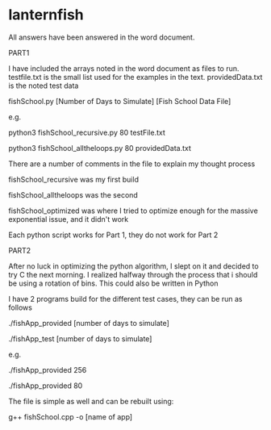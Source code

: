 # lanternfish

All answers have been answered in the word document.

PART1

I have included the arrays noted in the word document as files to run.
testfile.txt is the small list used for the examples in the text.
providedData.txt is the noted test data

fishSchool.py [Number of Days to Simulate] [Fish School Data File]

e.g.

python3 fishSchool_recursive.py 80 testFile.txt

python3 fishSchool_alltheloops.py 80 providedData.txt

There are a number of comments in the file to explain my thought process

fishSchool_recursive was my first build

fishSchool_alltheloops was the second

fishSchool_optimized was where I tried to optimize enough for the massive exponential issue, and it didn't work

Each python script works for Part 1, they do not work for Part 2

PART2

After no luck in optimizing the python algorithm, I slept on it and decided to try C the next morning. I realized halfway through the process that i should be using a rotation of bins. This could also be written in Python

I have 2 programs build for the different test cases, they can be run as follows

./fishApp_provided [number of days to simulate]

./fishApp_test [number of days to simulate]

e.g.

./fishApp_provided 256

./fishApp_provided 80

The file is simple as well and can be rebuilt using:

 g++ fishSchool.cpp -o [name of app]
